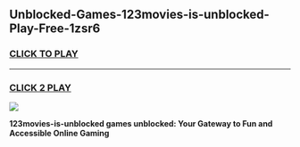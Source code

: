
## Unblocked-Games-123movies-is-unblocked-Play-Free-1zsr6
<h3>
<a href="https://premium76.site?title=123movies-is-unblocked&ref=18A">CLICK TO PLAY</a></h3>
<hr>

<h3>
<a href="https://premium76.site?title=123movies-is-unblocked&ref=18A">CLICK 2 PLAY</a>
  
</h3>

<a href="https://premium76.site?title=123movies-is-unblocked&ref=18A"><img src="https://clearcache.store/games.png"></a>


**123movies-is-unblocked games unblocked: Your Gateway to Fun and Accessible Online Gaming**
